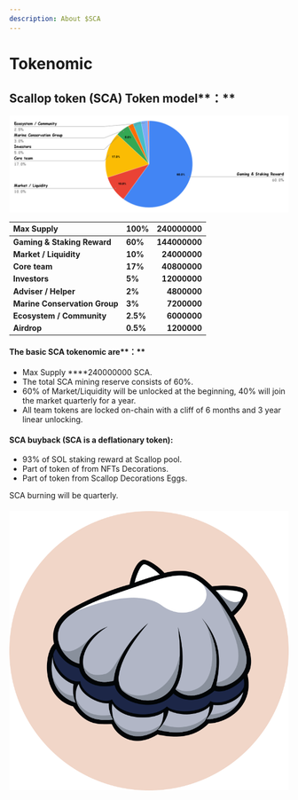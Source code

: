 ```yaml
---
description: About $SCA
---
```


# Tokenomic

## **Scallop** token **\(SCA\)** Token model**：**

![](../.gitbook/assets/chart.png)

| Max Supply | **100%** | 240000000 |
| :--- | :--- | ---: |
| **Gaming & Staking Reward** | **60%** | **144000000** |
| **Market / Liquidity** | **10%** | **24000000** |
| **Core team**  | **17%** | **40800000** |
| **Investors** | **5%** | **12000000** |
| **Adviser / Helper** | **2%** | **4800000** |
| **Marine Conservation Group** | **3%** | **7200000** |
| **Ecosystem / Community** | **2.5%** | **6000000** |
| **Airdrop** | **0.5%** | **1200000** |



#### The basic SCA tokenomic are**：**

* Max Supply ****240000000 SCA.
* The total SCA mining reserve consists of 60%.
* 60% of Market/Liquidity will be unlocked at the beginning, 40% will join the market quarterly for a year.
* All team tokens are locked on-chain with a cliff of 6 months and 3 year linear unlocking.

#### SCA buyback \(SCA is a deflationary token\):

* 93% of SOL staking reward at Scallop pool.
* Part of token of from NFTs Decorations.
* Part of token from Scallop Decorations Eggs.

SCA burning will be quarterly.



#### 

![](../.gitbook/assets/scallop.svg)



#### 

